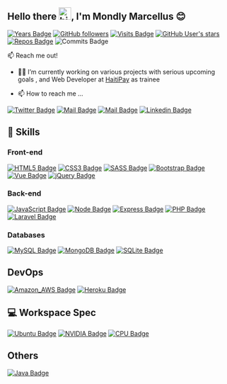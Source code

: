 ## Hello there  <img src="https://user-images.githubusercontent.com/1303154/88677602-1635ba80-d120-11ea-84d8-d263ba5fc3c0.gif" width="28px" alt="hi">, I'm Mondly Marcellus 😊️



 [![Years Badge](https://badges.pufler.dev/years/devmarcellus??style=plastic&logo=github&logoColor=6e5494&style=social)](https://badges.pufler.dev)  [![GitHub followers](https://img.shields.io/github/followers/devmarcellus?logoColor=6e5494&style=social)](https://github.com/devmarcellus)    [![Visits Badge](https://img.shields.io/github/watchers/devmarcellus/devmarcellus?label=Visits&logoColor=6e5494&style=social)](https://github.com/devmarcellus)    [![GitHub User's stars](https://img.shields.io/github/stars/devmarcellus?logoColor=6e5494&style=social)](https://github.com/devmarcellus) [![Repos Badge](https://badges.pufler.dev/repos/devmarcellus??style=plastic&logo=github&logoColor=6e5494&style=social)](https://github.com/devmarcellus) ![Commits Badge](https://badges.pufler.dev/commits/monthly/devmarcellus??style=plastic&logo=github&logoColor=6e5494&style=social)

    

:mailbox: Reach me out!




- 👨‍💻 I’m currently working on various projects with serious upcoming goals , and Web Developer at [HaitiPay](https://haitipay.com/) as trainee



- 📫 How to reach me ...


[![Twitter Badge](https://img.shields.io/badge/@dev_marcellus-white?style=flat&labelColor=white&logo=twitter&logoColor=1ca0f1&link=https://twitter.com/dev_marcellus)](https://twitter.com/dev_marcellus) [![Mail Badge](https://img.shields.io/badge/-@dev_marcellus-white?style=flat&labelColor=white&logo=instagram&logoColor=EA524C)](https://instagram.com/dev_marcellus) [![Mail Badge](https://img.shields.io/badge/-dev_marcellus-white?style=flat&labelColor=white&logo=gmail&logoColor=E34133)](mailto:mondly16@gmail.com) [![Linkedin Badge](https://img.shields.io/badge/-dev_marcellus-white?style=flat&labelColor=white&logo=whatsapp&logoColor=00E676)](https://wa.me/50934391832)


## 🚀 Skills

### Front-end 

[![HTML5 Badge](https://img.shields.io/badge/HTML5-E34F26?style=for-the-badge&logo=html5&logoColor=white)](https://developer.mozilla.org/en-US/docs/Glossary/HTML5) [![CSS3 Badge](https://img.shields.io/badge/CSS3-1572B6?style=for-the-badge&logo=css3&logoColor=white)](https://developer.mozilla.org/en-US/docs/Web/CSS)  [![SASS Badge](https://img.shields.io/badge/Sass-CC6699?style=for-the-badge&logo=sass&logoColor=white)](https://sass-lang.com/) [![Bootstrap Badge](https://img.shields.io/badge/Bootstrap-563D7C?style=for-the-badge&logo=bootstrap&logoColor=white)](https://getbootstrap.com/) [![Vue Badge](https://img.shields.io/badge/Vue.js-35495E?style=for-the-badge&logo=vue.js&logoColor=4FC08D)](https://vuejs.org/)  [![jQuery Badge](https://img.shields.io/badge/jQuery-0769AD?style=for-the-badge&logo=jquery&logoColor=white)](https://jquery.com/)  



### Back-end

[![JavaScript Badge](https://img.shields.io/badge/JavaScript-F7DF1E?style=for-the-badge&logo=javascript&logoColor=black)](https://developer.mozilla.org/en-US/docs/Web/JavaScript)   [![Node Badge](https://img.shields.io/badge/Node.js-43853D?style=for-the-badge&logo=node.js&logoColor=white)](https://nodejs.org/en/) [![Express Badge](https://img.shields.io/badge/Express.js-404D59?style=for-the-badge)](https://expressjs.com/)  [![PHP Badge](https://img.shields.io/badge/PHP-777BB4?style=for-the-badge&logo=php&logoColor=white)](https://www.php.net/) [![Laravel Badge](https://img.shields.io/badge/Laravel-FF2D20?style=for-the-badge&logo=laravel&logoColor=white)](https://laravel.com/)


### Databases
[![MySQL Badge](https://img.shields.io/badge/MySQL-00000F?style=for-the-badge&logo=mysql&logoColor=white)](https://www.mysql.com/) [![MongoDB Badge](https://img.shields.io/badge/MongoDB-4EA94B?style=for-the-badge&logo=mongodb&logoColor=white)](https://www.mongodb.com/fr-fr) [![SQLite Badge](https://img.shields.io/badge/SQLite-07405E?style=for-the-badge&logo=sqlite&logoColor=white)](https://www.sqlite.org/index.html)


## DevOps
[![Amazon_AWS Badge](https://img.shields.io/badge/Amazon_AWS-232F3E?style=for-the-badge&logo=amazon-aws&logoColor=white)](https://aws.amazon.com/fr/)   [![Heroku Badge](https://img.shields.io/badge/Heroku-430098?style=for-the-badge&logo=heroku&logoColor=white)](https://www.heroku.com/)



##  💻  Workspace Spec

[![Ubuntu Badge](https://img.shields.io/badge/Ubuntu-21.04-E95420?style=for-the-badge&logo=ubuntu&logoColor=white)](https://ubuntu.com/) [![NVIDIA Badge](https://img.shields.io/badge/NVIDIA-MX150-76B900?style=for-the-badge&logo=nvidia&logoColor=white)](https://www.nvidia.com/en-us/geforce/gaming-laptops/geforce-mx150/) [![CPU Badge](https://img.shields.io/badge/Intel-Core_i5_8th-8250U?style=for-the-badge&logo=intel&logoColor=white)](https://ark.intel.com/content/www/us/en/ark/products/124967/intel-core-i5-8250u-processor-6m-cache-up-to-3-40-ghz.html)



## Others

[![Java Badge](https://img.shields.io/badge/Java-ED8B00?style=for-the-badge&logo=java&logoColor=white)](https://www.java.com/fr/)
<!---
devmarcellus/devmarcellus is a ✨ special ✨ repository because its `README.md` (this file) appears on your GitHub profile.
You can click the Preview link to take a look at your changes.
--->
